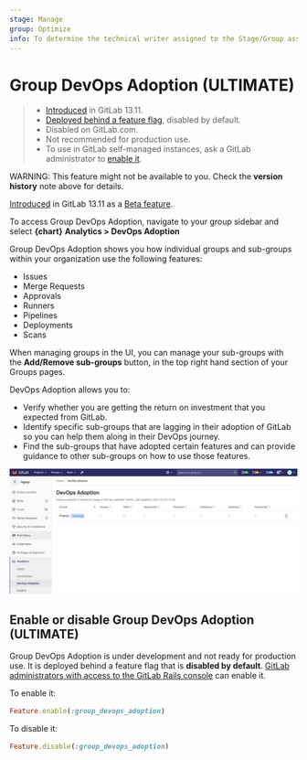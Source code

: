 ```yaml
---
stage: Manage
group: Optimize
info: To determine the technical writer assigned to the Stage/Group associated with this page, see https://about.gitlab.com/handbook/engineering/ux/technical-writing/#assignments
---
```


# Group DevOps Adoption **(ULTIMATE)**

> - [Introduced](https://gitlab.com/gitlab-org/gitlab/-/issues/321083) in GitLab 13.11.
> - [Deployed behind a feature flag](../../../user/feature_flags.md), disabled by default.
> - Disabled on GitLab.com.
> - Not recommended for production use.
> - To use in GitLab self-managed instances, ask a GitLab administrator to [enable it](#enable-or-disable-group-devops-adoption).

WARNING:
This feature might not be available to you. Check the **version history** note above for details.

[Introduced](https://gitlab.com/gitlab-org/gitlab/-/issues/321083) in GitLab 13.11 as a [Beta feature](https://about.gitlab.com/handbook/product/gitlab-the-product/#beta).

To access Group DevOps Adoption, navigate to your group sidebar and select **{chart}** **Analytics > DevOps Adoption**

Group DevOps Adoption shows you how individual groups and sub-groups within your organization use the following features:

- Issues
- Merge Requests
- Approvals
- Runners
- Pipelines
- Deployments
- Scans

When managing groups in the UI, you can manage your sub-groups with the **Add/Remove sub-groups**
button, in the top right hand section of your Groups pages.

DevOps Adoption allows you to:

- Verify whether you are getting the return on investment that you expected from GitLab.
- Identify specific sub-groups that are lagging in their adoption of GitLab so you can help them along in their DevOps journey.
- Find the sub-groups that have adopted certain features and can provide guidance to other sub-groups on how to use those features.

![DevOps Report](img/group_devops_adoption_v13_11.png)

## Enable or disable Group DevOps Adoption **(ULTIMATE)**

Group DevOps Adoption is under development and not ready for production use. It is
deployed behind a feature flag that is **disabled by default**.
[GitLab administrators with access to the GitLab Rails console](../../../administration/feature_flags.md)
can enable it.

To enable it:

```ruby
Feature.enable(:group_devops_adoption)
```

To disable it:

```ruby
Feature.disable(:group_devops_adoption)
```
